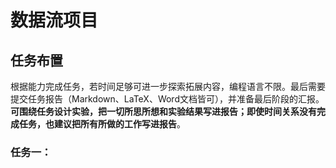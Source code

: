 # 数据流项目

## 任务布置

根据能力完成任务，若时间足够可进一步探索拓展内容，编程语言不限。最后需要提交任务报告（Markdown、LaTeX、Word文档皆可），并准备最后阶段的汇报。**可围绕任务设计实验，把一切所思所想和实验结果写进报告；即使时间关系没有完成任务，也建议把所有所做的工作写进报告**。

### 任务一：



